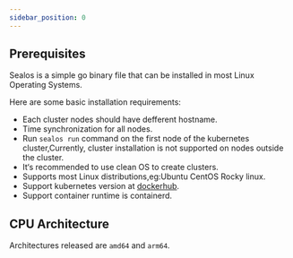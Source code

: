 ```yaml
---
sidebar_position: 0
---
```


## Prerequisites

Sealos is a simple go binary file that can be installed in most Linux Operating Systems.

Here are some basic installation requirements:

- Each cluster nodes should have defferent hostname.
- Time synchronization for all nodes.
- Run `sealos run` command on the first node of the kubernetes cluster,Currently, cluster installation is not supported on nodes outside the cluster.
- It‘s recommended to use clean OS to create clusters.
- Supports most Linux distributions,eg:Ubuntu CentOS Rocky linux.
- Support kubernetes version at [dockerhub](https://hub.docker.com/r/labring/kubernetes/tags).
- Support container runtime is containerd.

## CPU Architecture  

Architectures released are `amd64` and `arm64`.  

